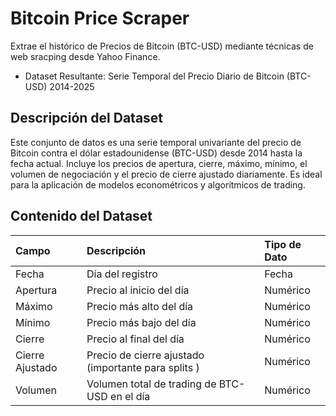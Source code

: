# Bitcoin Price Scraper
Extrae el histórico de Precios de Bitcoin (BTC-USD) mediante técnicas de web sracping desde Yahoo Finance. 

* Dataset Resultante: Serie Temporal del Precio Diario de Bitcoin (BTC-USD) 2014-2025

## Descripción del Dataset
Este conjunto de datos es una serie temporal univariante del precio de Bitcoin contra el dólar estadounidense (BTC-USD) desde 2014 hasta la fecha actual. Incluye los precios de apertura, cierre, máximo, mínimo, el volumen de negociación y el precio de cierre ajustado diariamente. Es ideal para la aplicación de modelos econométricos y algorítmicos de trading.

## Contenido del Dataset
| Campo           | Descripción                                         | Tipo de Dato |
| :-------------- | :-------------------------------------------------- | :----------- |
| Fecha           | Día del registro                                    | Fecha        |
| Apertura        | Precio al inicio del día                            | Numérico     |
| Máximo          | Precio más alto del día                             | Numérico     |
| Mínimo          | Precio más bajo del día                             | Numérico     |
| Cierre          | Precio al final del día                             | Numérico     |
| Cierre Ajustado | Precio de cierre ajustado (importante para splits ) | Numérico     |
| Volumen         | Volumen total de trading de BTC-USD en el día       | Numérico     |
